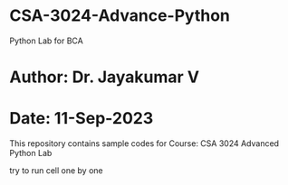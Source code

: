 # CSA-3024-Advance-Python
Python Lab for BCA

# Author: Dr. Jayakumar V
# Date: 11-Sep-2023

This repository contains sample codes for Course: CSA 3024 Advanced Python Lab

try to run cell one by one
